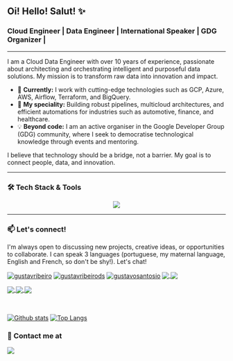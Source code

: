 ## Oi! Hello! Salut! ✨
### Cloud Engineer | Data Engineer | International Speaker | GDG Organizer |
---

I am a Cloud Data Engineer with over 10 years of experience, passionate about architecting and orchestrating intelligent and purposeful data solutions. My mission is to transform raw data into innovation and impact.

- 🔭 **Currently:** I work with cutting-edge technologies such as GCP, Azure, AWS, Airflow, Terraform, and BigQuery.
- 🚀 **My speciality:** Building robust pipelines, multicloud architectures, and efficient automations for industries such as automotive, finance, and healthcare.
- 💡 **Beyond code:** I am an active organiser in the Google Developer Group (GDG) community, where I seek to democratise technological knowledge through events and mentoring.

 
I believe that technology should be a bridge, not a barrier. My goal is to connect people, data, and innovation.


---

### 🛠️ Tech Stack & Tools

<p align="center">
  <a href="https://skillicons.dev">
    <img src="https://skillicons.dev/icons?i=gcp,azure,docker,kubernetes,terraform,ansible,git,github,githubactions,python,fediverse,flask,go,openshift,pytorch,redhat,tensorflow,sklearn,fastapi" />
  </a>
</p>

---

### 📫 Let's connect!

I'm always open to discussing new projects, creative ideas, or opportunities to collaborate. I can speak 3 languages (portuguese, my maternal language, English and French, so don't be shy!). Let's chat!

<p align="left">
<a href="https://www.linkedin.com/in/gustavribeiro/" target="blank"><img align="center" src="https://img.shields.io/badge/LinkedIn-0077B5?style=for-the-badge&logo=linkedin&logoColor=white" alt="gustavribeiro"/></a>
<a href="mailto:gustavribeirods@gmail.com" target="blank"><img align="center" src="https://img.shields.io/badge/Gmail-D14836?style=for-the-badge&logo=gmail&logoColor=white" alt="gustavribeirods"/></a>
<a href="https://gustavosantosio.com/" target="blank"><img align="center" src="https://img.shields.io/badge/Website-464646?style=for-the-badge&logo=google-chrome&logoColor=white" alt="gustavosantosio"/></a>
 <a href="https://linkedin.com/in/gustavribeiro"><img align="center" src="https://img.shields.io/badge/LinkedIn-0077B5?style=for-the-badge&logo=linkedin&logoColor=white">
<a href="https://learn.microsoft.com/pt-br/users/gustavoribeiro/"><img align="center" src="https://img.shields.io/badge/Microsoft%20Academic-2D9FD9?style=for-the-badge&logo=Microsoft%20Academic&logoColor=white">
</p>
 <div style="display:inline_block">      
      <a href="https://music.apple.com/profile/gustavribeiro"><img align="center" src="https://img.shields.io/badge/apple%20music-F34E68?style=for-the-badge&logo=apple%20music&logoColor=white">
      <a href="https://open.spotify.com/user/0mbt650t2c8rfatf8p9a7vqrz?si=cO9U7QtlR4i8MGcyKE5jnQ"><img align="center" src="https://img.shields.io/badge/Spotify-1ED760?&style=for-the-badge&logo=spotify&logoColor=white">
      <a href="https://www.last.fm/pt/user/gustavo_ribeiro"><img align="center" src="https://img.shields.io/badge/last.fm-D51007?style=for-the-badge&logo=last.fm&logoColor=white"> <br>
</div>
<div style="display:inline_block">
      <br>      
     <br>
</div>
       
  <a href="#">![Github stats](https://github-readme-stats.vercel.app/api?username=gustavribeiros&theme=holi&count_private=false&hide_border=true&line_height=20)</a>
  <a href="#">![Top Langs](https://github-readme-stats.vercel.app/api/top-langs/?username=gustavribeiros&layout=compact&theme=holi&count_private=true&hide_border=true)</a>


  ### 📱 Contact me at
<div style="display: inline_block">     
     <a href="mailto:progustavosantos@gmail.com"> <img align="center" src="https://img.shields.io/badge/Gmail-D14836?style=for-the-badge&logo=gmail&logoColor=white">
      <br>

  
  
  <!--<a href="[https://www.linkedin.com/in/gustavribeiro/](https://gustavosantosio.com/)"> <img align="center" src="https://img.shields.io/badge/LinkedIn-0077B5?style=for-the-badge&logo=linkedin&logoColor=white">-->
 
</b>
